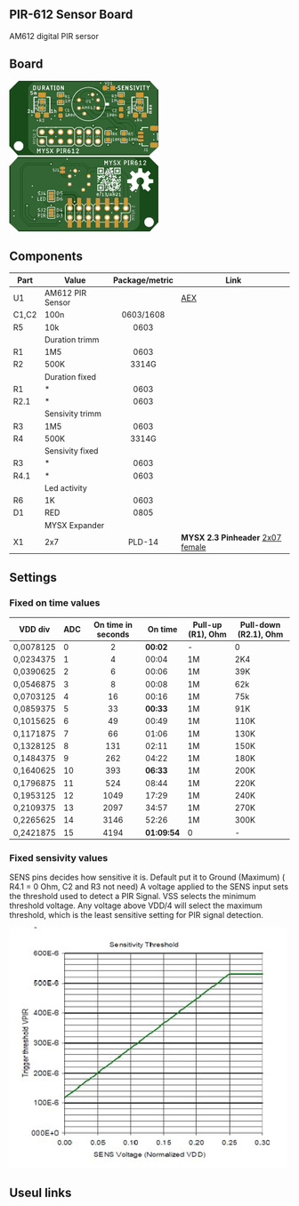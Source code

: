 ## PIR-612 Sensor Board

AM612 digital PIR sersor

## Board

![TOP](images/pcb_rev0_top.png) 
![Bottom](images/pcb_rev0_bottom.png)

## Components

|Part|Value|Package/metric|Link|
|----|----|:----:|----|
U1  |AM612 PIR Sensor||[AEX](https://l.kool.ru/pir612) 
C1,C2|100n|0603/1608||
R5|10k|0603||
||Duration trimm||
R1|1M5|0603||
R2|500K|3314G||
||Duration fixed|
R1|*|0603
R2.1|*|0603||
||Sensivity trimm||
R3|1M5|0603||
R4|500K|3314G||
||Sensivity fixed|
R3|*|0603
R4.1|*|0603||
||Led activity|
R6|1K|0603||
D1|RED|0805||
||MYSX Expander
X1   |2x7                 |PLD-14|**MYSX 2.3 Pinheader** [2x07 female](http://ali.pub/3063a0 ) 

## Settings

### Fixed on time values
|VDD div|ADC|On time in seconds|On time|Pull-up (R1), Ohm|Pull-down (R2.1), Ohm|
|----|----|:----:|----|----|----|
0,0078125|	0	|2		|**00:02**		|-			|0
0,0234375|	1	|4		|00:04		|1M	|2K4
0,0390625|	2	|6		|00:06		|1M	|39K
0,0546875|	3	|8		|00:08		|1M	|62k
0,0703125|	4	|16		|00:16		|1M	|75k
0,0859375|	5	|33		|**00:33**		|1M	|91K
0,1015625|	6	|49		|00:49		|1M	|110K
0,1171875|	7	|66		|01:06		|1M	|130K
0,1328125|	8	|131	|02:11		|1M	|150K
0,1484375|	9	|262	|04:22		|1M	|180K
0,1640625|	10	|393	|**06:33**		|1M	|200K
0,1796875|	11	|524	|08:44		|1M	|220K
0,1953125|	12	|1049	|17:29		|1M	|240K
0,2109375|	13	|2097	|34:57		|1M	|270K
0,2265625|	14	|3146	|52:26		|1M	|300K
0,2421875|	15	|4194	|**01:09:54**	|0			|-


### Fixed sensivity values

SENS pins decides how sensitive it is. Default put it to Ground (Maximum) ( R4.1 = 0 Ohm, C2 and R3 not need)
A voltage applied to the SENS input sets the threshold used to detect a PIR Signal. VSS selects the minimum threshold voltage. Any
voltage above VDD/4 will select the maximum threshold, which is the least sensitive setting for PIR signal detection.

![Sensivity graph](images/sens_graph.png)




## Useul links


